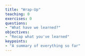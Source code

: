 ```yaml
---
title: "Wrap-Up"
teaching: 0
exercises: 0
questions:
- "What have we learned?"
objectives:
- "Recap what you've learned"
keypoints:
- "A summary of everything so far"
---
```


